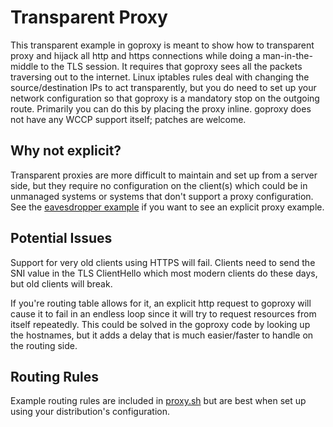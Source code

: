 # Transparent Proxy

This transparent example in goproxy is meant to show how to transparent proxy and hijack all http and https connections while doing a man-in-the-middle to the TLS session.  It requires that goproxy sees all the packets traversing out to the internet.  Linux iptables rules deal with changing the source/destination IPs to act transparently, but you do need to set up your network configuration so that goproxy is a mandatory stop on the outgoing route.  Primarily you can do this by placing the proxy inline.  goproxy does not have any WCCP support itself; patches are welcome.

## Why not explicit?

Transparent proxies are more difficult to maintain and set up from a server side, but they require no configuration on the client(s) which could be in unmanaged systems or systems that don't support a proxy configuration.  See the [eavesdropper example](https://github.com/damoncoo/goproxy/blob/master/examples/goproxy-eavesdropper/main.go) if you want to see an explicit proxy example.

## Potential Issues

Support for very old clients using HTTPS will fail.  Clients need to send the SNI value in the TLS ClientHello which most modern clients do these days, but old clients will break.

If you're routing table allows for it, an explicit http request to goproxy will cause it to fail in an endless loop since it will try to request resources from itself repeatedly.  This could be solved in the goproxy code by looking up the hostnames, but it adds a delay that is much easier/faster to handle on the routing side.

## Routing Rules

Example routing rules are included in [proxy.sh](https://github.com/damoncoo/goproxy/blob/master/examples/goproxy-transparent/proxy.sh) but are best when set up using your distribution's configuration.
